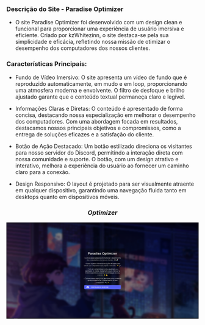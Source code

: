 ### Descrição do Site - Paradise Optimizer

- O site Paradise Optimizer foi desenvolvido com um design clean e funcional para proporcionar uma experiência de usuário imersiva e eficiente. Criado por kzWhitezinn, o site destaca-se pela sua simplicidade e eficácia, refletindo nossa missão de otimizar o desempenho dos computadores dos nossos clientes.

### Características Principais:
- Fundo de Vídeo Imersivo: O site apresenta um vídeo de fundo que é reproduzido automaticamente, em mudo e em loop, proporcionando uma atmosfera moderna e envolvente. O filtro de desfoque e brilho ajustado garante que o conteúdo textual permaneça claro e legível.

- Informações Claras e Diretas: O conteúdo é apresentado de forma concisa, destacando nossa especialização em melhorar o desempenho dos computadores. Com uma abordagem focada em resultados, destacamos nossos principais objetivos e compromissos, como a entrega de soluções eficazes e a satisfação do cliente.

- Botão de Ação Destacado: Um botão estilizado direciona os visitantes para nosso servidor do Discord, permitindo a interação direta com nossa comunidade e suporte. O botão, com um design atrativo e interativo, melhora a experiência do usuário ao fornecer um caminho claro para a conexão.

- Design Responsivo: O layout é projetado para ser visualmente atraente em qualquer dispositivo, garantindo uma navegação fluida tanto em desktops quanto em dispositivos móveis.

<h3 align="center"><i>Optimizer</i></h3>
<p align="center">
<img src="https://github.com/kzwhitezinn/ParadiseOptimizer-Site/blob/main/Capture.PNG"/>
</p>
